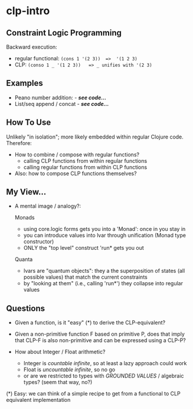 # clp-intro

## Constraint Logic Programming

Backward execution:
- regular functional:  ```(cons 1 '(2 3))  =>  '(1 2 3)```
- CLP:                 ```(conso 1 _ '(1 2 3))   => _ unifies with '(2 3)```

## Examples

- Peano number addition:
      - ***see code...***
- List/seq append / concat
      - ***see code...***

## How To Use

Unlikely "in isolation"; more likely embedded within regular Clojure code.
Therefore:

- How to combine / compose with regular functions?
     - calling CLP functions from within regular functions
     - calling regular functions from within CLP functions
- Also: how to compose CLP functions themselves?

## My View...

- A mental image / analogy?:

  Monads
  - using core.logic forms gets you into a 'Monad': once in you stay in
  - you can introduce values into lvar through unification (Monad type constructor)
  - ONLY the "top level" construct 'run* gets you out

  Quanta
  - lvars are "quantum objects": they a the superposition of states (all possible values)
    that match the current constraints
  - by "looking at them" (i.e., calling 'run*') they collapse into regular values

## Questions

- Given a function, is it "easy" (*) to derive the CLP-equivalent?
- Given a non-primitive function F based on primitive P, does that imply that
  CLP-F is also non-primitive and can be expressed using a CLP-P?

- How about Integer / Float arithmetic?
    - Integer is *countable infinite*, so at least a lazy approach could work
    - Float is *uncountable infinite*, so no go
    - or are we restricted to types with *GROUNDED VALUES* / algebraic types? (seem that way, no?)


(*) Easy: we can think of a simple recipe to get from a functional to CLP equivalent implementation
